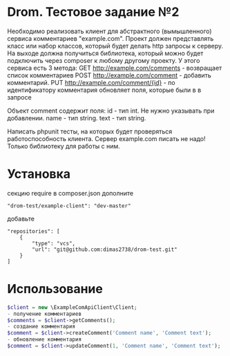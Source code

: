 # Drom. Тестовое задание №2

Необходимо реализовать клиент для абстрактного (вымышленного) сервиса комментариев "example.com". Проект должен представлять класс или набор классов, который будет делать http запросы к серверу.
На выходе должна получиться библиотека, который можно будет подключить через composer к любому другому проекту.
У этого сервиса есть 3 метода:
GET http://example.com/comments - возвращает список комментариев
POST http://example.com/comment - добавить комментарий.
PUT http://example.com/comment/{id} - по идентификатору комментария обновляет поля, которые были в в запросе

Объект comment содержит поля:
id - тип int. Не нужно указывать при добавлении.
name - тип string.
text - тип string.

Написать phpunit тесты, на которых будет проверяться работоспособность клиента.
Сервер example.com писать не надо! Только библиотеку для работы с ним.


# Установка

секцию require в composer.json дополните
```
"drom-test/example-client": "dev-master"
```

добавьте
```
"repositories": [
    {
        "type": "vcs",
        "url": "git@github.com:dimas2738/drom-test.git"
    }
]
```

# Использование
```php
$client = new \ExampleComApiClient\Client;
- получение комментариев
$comments = $client->getComments();
- создание комментария
$comment = $client->createComment('Comment name', 'Comment text');
- обновление комментария
$comment = $client->updateComment(1, 'Comment name', 'Comment text');
```